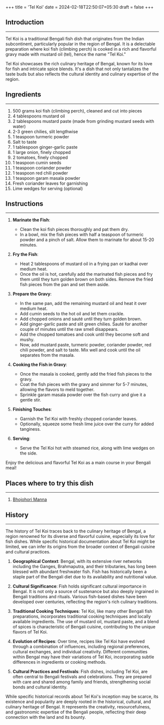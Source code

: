 +++
title = 'Tel Koi'
date = 2024-02-18T22:50:07+05:30
draft = false
+++

## Introduction

---

Tel Koi is a traditional Bengali fish dish that originates from the Indian subcontinent, particularly popular in the region of Bengal. It is a delectable preparation where koi fish (climbing perch) is cooked in a rich and flavorful gravy made with mustard oil (tel), hence the name "Tel Koi."

Tel Koi showcases the rich culinary heritage of Bengal, known for its love for fish and intricate spice blends. It's a dish that not only tantalizes the taste buds but also reflects the cultural identity and culinary expertise of the region.

## Ingredients

---

1. 500 grams koi fish (climbing perch), cleaned and cut into pieces
2. 4 tablespoons mustard oil
3. 2 tablespoons mustard paste (made from grinding mustard seeds with water)
4. 2-3 green chilies, slit lengthwise
5. 1 teaspoon turmeric powder
6. Salt to taste
7. 1 tablespoon ginger-garlic paste
8. 1 large onion, finely chopped
9. 2 tomatoes, finely chopped
10. 1 teaspoon cumin seeds
11. 1 teaspoon coriander powder
12. 1 teaspoon red chili powder
13. 1 teaspoon garam masala powder
14. Fresh coriander leaves for garnishing
15. Lime wedges for serving (optional)

## Instructions

---

1. **Marinate the Fish**:

   - Clean the koi fish pieces thoroughly and pat them dry.
   - In a bowl, mix the fish pieces with half a teaspoon of turmeric powder and a pinch of salt. Allow them to marinate for about 15-20 minutes.

2. **Fry the Fish**:

   - Heat 2 tablespoons of mustard oil in a frying pan or kadhai over medium heat.
   - Once the oil is hot, carefully add the marinated fish pieces and fry them until they turn golden brown on both sides. Remove the fried fish pieces from the pan and set them aside.

3. **Prepare the Gravy**:

   - In the same pan, add the remaining mustard oil and heat it over medium heat.
   - Add cumin seeds to the hot oil and let them crackle.
   - Add chopped onions and sauté until they turn golden brown.
   - Add ginger-garlic paste and slit green chilies. Sauté for another couple of minutes until the raw smell disappears.
   - Add the chopped tomatoes and cook until they become soft and mushy.
   - Now, add mustard paste, turmeric powder, coriander powder, red chili powder, and salt to taste. Mix well and cook until the oil separates from the masala.

4. **Cooking the Fish in Gravy**:

   - Once the masala is cooked, gently add the fried fish pieces to the gravy.
   - Coat the fish pieces with the gravy and simmer for 5-7 minutes, allowing the flavors to meld together.
   - Sprinkle garam masala powder over the fish curry and give it a gentle stir.

5. **Finishing Touches**:

   - Garnish the Tel Koi with freshly chopped coriander leaves.
   - Optionally, squeeze some fresh lime juice over the curry for added tanginess.

6. **Serving**:
   - Serve the Tel Koi hot with steamed rice, along with lime wedges on the side.

Enjoy the delicious and flavorful Tel Koi as a main course in your Bengali meal!

## Places where to try this dish

---

1. [Bhojohori Manna](https://maps.app.goo.gl/14BaWixN25PGZ7t69)

## History

---

The history of Tel Koi traces back to the culinary heritage of Bengal, a region renowned for its diverse and flavorful cuisine, especially its love for fish dishes. While specific historical documentation about Tel Koi might be limited, we can infer its origins from the broader context of Bengali cuisine and cultural practices.

1. **Geographical Context**:
   Bengal, with its extensive river networks including the Ganges, Brahmaputra, and their tributaries, has long been blessed with abundant freshwater fish. Fish has historically been a staple part of the Bengali diet due to its availability and nutritional value.

2. **Cultural Significance**:
   Fish holds significant cultural importance in Bengal. It is not only a source of sustenance but also deeply ingrained in Bengali traditions and rituals. Various fish-based dishes have been developed over centuries, reflecting the region's rich culinary traditions.

3. **Traditional Cooking Techniques**:
   Tel Koi, like many other Bengali fish preparations, incorporates traditional cooking techniques and locally available ingredients. The use of mustard oil, mustard paste, and a blend of spices is characteristic of Bengali cuisine, contributing to the unique flavors of Tel Koi.

4. **Evolution of Recipes**:
   Over time, recipes like Tel Koi have evolved through a combination of influences, including regional preferences, cultural exchanges, and individual creativity. Different communities within Bengal may have their variations of Tel Koi, incorporating subtle differences in ingredients or cooking methods.

5. **Cultural Practices and Festivals**:
   Fish dishes, including Tel Koi, are often central to Bengali festivals and celebrations. They are prepared with care and shared among family and friends, strengthening social bonds and cultural identity.

While specific historical records about Tel Koi's inception may be scarce, its existence and popularity are deeply rooted in the historical, cultural, and culinary heritage of Bengal. It represents the creativity, resourcefulness, and gastronomic expertise of the Bengali people, reflecting their deep connection with the land and its bounty.
